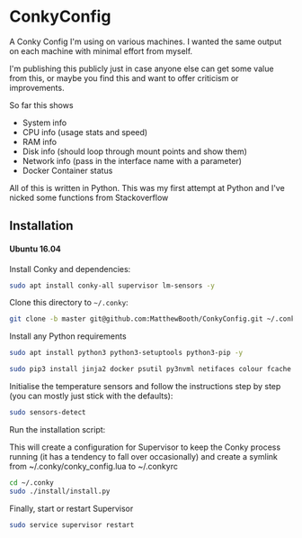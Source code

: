 # ConkyConfig

A Conky Config I'm using on various machines. I wanted the same output on each machine with minimal effort from myself.

I'm publishing this publicly just in case anyone else can get some value from this, or maybe you find this and want to offer criticism or improvements.

So far this shows
* System info
* CPU info (usage stats and speed)
* RAM info
* Disk info (should loop through mount points and show them)
* Network info (pass in the interface name with a parameter)
* Docker Container status

All of this is written in Python. This was my first attempt at Python and I've nicked some functions from Stackoverflow

## Installation
#### Ubuntu 16.04

Install Conky and dependencies:

```bash
sudo apt install conky-all supervisor lm-sensors -y
```

Clone this directory to `~/.conky`:

```bash
git clone -b master git@github.com:MatthewBooth/ConkyConfig.git ~/.conky
```

Install any Python requirements

```bash
sudo apt install python3 python3-setuptools python3-pip -y
```

```bash
sudo pip3 install jinja2 docker psutil py3nvml netifaces colour fcache 
```

Initialise the temperature sensors and follow the instructions step by step (you can mostly just stick with the defaults):

```bash
sudo sensors-detect
```

Run the installation script:

This will create a configuration for Supervisor to keep the Conky process running (it has a tendency to fall over occasionally) and create a symlink from ~/.conky/conky_config.lua to ~/.conkyrc

```bash
cd ~/.conky
sudo ./install/install.py
```

Finally, start or restart Supervisor

```bash
sudo service supervisor restart
```